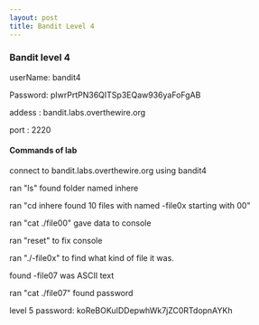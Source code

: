 ```yaml
---
layout: post
title: Bandit Level 4
---
```

<h3>Bandit level 4</h3>
<p>userName: bandit4</p>
<p>Password: pIwrPrtPN36QITSp3EQaw936yaFoFgAB</p>
<p>addess  : bandit.labs.overthewire.org</p>
<p>port    : 2220</p>
<h4>Commands of lab</h4>
<p>connect to bandit.labs.overthewire.org using bandit4</p>
<p>ran "ls" found folder named inhere</p>
<p>ran "cd inhere found 10 files with named -file0x starting with 00"</p>
<p>ran "cat ./file00" gave data to console</p>
<p>ran "reset" to fix console</p>
<p>ran "./-file0x" to find what kind of file it was.</p>
<p>found -file07 was ASCII text</p>
<p>ran "cat ./file07" found password</p>
<p>level 5 password: koReBOKuIDDepwhWk7jZC0RTdopnAYKh</p>
